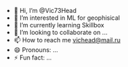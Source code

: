 - 👋 Hi, I’m @Vic73Head
- 👀 I’m interested in ML for geophisical
- 🌱 I’m currently learning Skillbox
- 💞️ I’m looking to collaborate on ...
- 📫 How to reach me vichead@mail.ru
- 😄 Pronouns: ...
- ⚡ Fun fact: ...

<!---
Vic73Head/Vic73Head is a ✨ special ✨ repository because its `README.md` (this file) appears on your GitHub profile.
You can click the Preview link to take a look at your changes.
--->
